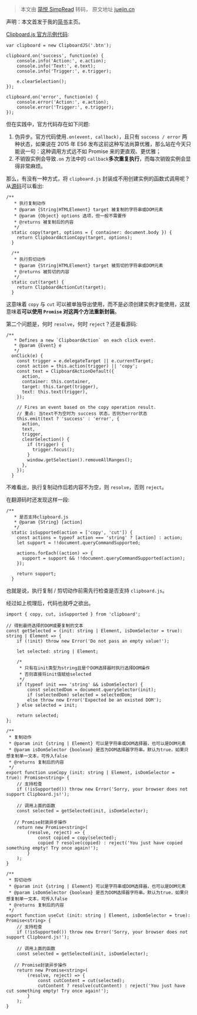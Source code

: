 > 本文由 [简悦 SimpRead](http://ksria.com/simpread/) 转码， 原文地址 [juejin.cn](https://juejin.cn/post/7203886883293626428)

声明：本文首发于我的[简书](https://link.juejin.cn?target=https%3A%2F%2Fwww.jianshu.com%2Fp%2Fb392f406fac7 "https://www.jianshu.com/p/b392f406fac7")主页。

[Clipboard.js 官方示例代码](https://link.juejin.cn?target=https%3A%2F%2Fclipboardjs.com%2F "https://clipboardjs.com/"):

```
var clipboard = new ClipboardJS('.btn');

clipboard.on('success', function(e) {
    console.info('Action:', e.action);
    console.info('Text:', e.text);
    console.info('Trigger:', e.trigger);

    e.clearSelection();
});

clipboard.on('error', function(e) {
    console.error('Action:', e.action);
    console.error('Trigger:', e.trigger);
});
```

但在实践中，官方代码存在如下问题:

1.  伪异步。官方代码使用`.on(event, callback)`，且只有 `success / error` 两种状态，如果说在 2015 年 ES6 发布这前这种写法尚算优雅，那么站在今天只能说一句：这种调用方式远不如 Promise 来的更直观、更优雅；
2.  不销毁实例会导致`.on` 方法中的 `callback`**多次重复执行**，而每次销毁实例会显得非常麻烦。

那么，有没有一种方式，将 `clipboard.js` 封装成不用创建实例的函数式调用呢？从[源码](https://link.juejin.cn?target=https%3A%2F%2Fgitee.com%2Fmirrors_addons%2Fclipboard.js%2Fblob%2Fmaster%2Fsrc%2Fclipboard.js "https://gitee.com/mirrors_addons/clipboard.js/blob/master/src/clipboard.js")可以看出:

```
/**
   * 执行复制动作
   * @param {String|HTMLElement} target 被复制的字符串或DOM元素
   * @param {Object} options 选项，但一般不需要传
   * @returns 被复制后的内容
   */
  static copy(target, options = { container: document.body }) {
    return ClipboardActionCopy(target, options);
  }

  /**
   * 执行剪切动作
   * @param {String|HTMLElement} target 被剪切的字符串或DOM元素
   * @returns 被剪切的内容
   */
  static cut(target) {
    return ClipboardActionCut(target);
  }
```

这意味着 `copy` 与 `cut` 可以被单独导出使用，而不是必须创建实例才能使用，这就意味着**可以使用 `Promise` 对这两个方法重新封装**。

第二个问题是，何时 `resolve`，何时 `reject`？还是看源码:

```
/**
   * Defines a new `ClipboardAction` on each click event.
   * @param {Event} e
   */
  onClick(e) {
    const trigger = e.delegateTarget || e.currentTarget;
    const action = this.action(trigger) || 'copy';
    const text = ClipboardActionDefault({
      action,
      container: this.container,
      target: this.target(trigger),
      text: this.text(trigger),
    });

    // Fires an event based on the copy operation result.
    // 重点: 当text不为空时为 success 状态，否则为error状态
    this.emit(text ? 'success' : 'error', {
      action,
      text,
      trigger,
      clearSelection() {
        if (trigger) {
          trigger.focus();
        }
        window.getSelection().removeAllRanges();
      },
    });
  }
```

不难看出，执行复制动作后若内容不为空，则 `resolve`，否则 `reject`。

在翻源码时还发现这样一段:

```
/**
   * 是否支持clipboard.js
   * @param {String} [action]
   */
  static isSupported(action = ['copy', 'cut']) {
    const actions = typeof action === 'string' ? [action] : action;
    let support = !!document.queryCommandSupported;

    actions.forEach((action) => {
      support = support && !!document.queryCommandSupported(action);
    });

    return support;
  }
```

也就是说，执行复制 / 剪切动作前需先行检查是否支持 `clipboard.js`。

经过如上梳理后，代码也就呼之欲出。

```
import { copy, cut, isSupported } from 'clipboard';

// 得到最终选择的DOM或要复制的文本
const getSelected = (init: string | Element, isDomSelector = true):  string | Element => {
    if (!init) throw new Error('Do not pass an empty value!');
    
    let selected: string | Element;

    /*
     * 只有在init类型为string且是个DOM选择器时执行选择DOM操作
     * 否则直接将init值赋给selected
     */ 
    if (typeof init === 'string' && isDomSelector) {
        const selectedDom = document.querySelector(init);
        if (selectedDom) selected = selectedDom;
        else throw new Error('Expected be an existed DOM');
    } else selected = init;

    return selected;
};

/**
 * 复制动作
 * @param init {string | Element} 可以是字符串或DOM选择器，也可以是DOM元素
 * @param isDomSelector {boolean} 是否为DOM选择器字符串。默认为true，如果只想复制单一文本，可传入false
 * @returns 复制后的内容
 */
export function useCopy (init: string | Element, isDomSelector = true): Promise<string> {
    // 支持检查
    if (!isSupported()) throw new Error('Sorry, your browser does not support Clipboard.js!');

    // 调用上面的函数
    const selected = getSelected(init, isDomSelector);
   
   // Promise封装异步操作
    return new Promise<string>(
        (resolve, reject) => {
            const copied = copy(selected);
            copied ? resolve(copied) : reject('You just have copied something empty! Try once again!');
        }
    );
}

/**
 * 剪切动作
 * @param init {string | Element} 可以是字符串或DOM选择器，也可以是DOM元素
 * @param isDomSelector {boolean} 是否为DOM选择器字符串。默认为true，如果只想复制单一文本，可传入false
 * @returns 复制后的内容
 */
export function useCut (init: string | Element, isDomSelector = true): Promise<string> {
    // 支持检查
    if (!isSupported()) throw new Error('Sorry, your browser does not support Clipboard.js!');

    // 调用上面的函数
    const selected = getSelected(init, isDomSelector);
   
   // Promise封装异步操作
    return new Promise<string>(
        (resolve, reject) => {
            const cutContent = cut(selected);
            cutContent ? resolve(cutContent) : reject('You just have cut something empty! Try once again!');
        }
    );
}
```